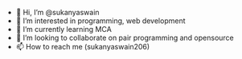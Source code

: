 - 👋 Hi, I’m @sukanyaswain
- 👀 I’m interested in programming, web development
- 🌱 I’m currently learning MCA
- 💞️ I’m looking to collaborate on pair programming and opensource
- 📫 How to reach me (sukanyaswain206)
